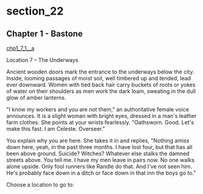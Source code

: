 
# section_22

## Chapter 1 - Bastone

[chp1_7_1__a](../../decomp/app/src/main/res/raw/chp1_7_1__a.mp3 ':include :type=audio')

Location 7 – The Underways

Ancient wooden doors mark the entrance to the underways below the city. Inside, looming passages of moist soil, well timbered up and tended, lead ever downward. Women with tied back hair carry buckets of roots or yokes of water on their shoulders as men work the dark loam, sweating in the dull glow of amber lanterns.

"I know my workers and you are not them," an authoritative female voice announces. It is a slight woman with bright eyes, dressed in a man's leather farm clothes. She points at your wrists fearlessly. "Oathsworn. Good. Let's make this fast. I am Celeste. Overseer."

You explain why you are here. She takes it in and replies, "Nothing amiss down here, yeah, in the past three months. I have lost four, but that has all been above ground. Suicide? Witches? Whatever else stalks the damned streets above. You tell me. I have my men leave in pairs now. No one walks alone upside. Only fool runners like Randle do that. And I've not seen him. He's probably face down in a ditch or face down in that inn the boys go to."


Choose a location to go to:


